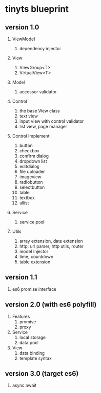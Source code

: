 # tinyts blueprint

## version 1.0
1. ViewModel
    1. dependency injector
1. View
    1. ViewGroup&lt;T&gt;
    1. VirtualView&lt;T&gt;
1. Model
    1. accessor validator
    
1. Control
    1. the base View class
    1. text view
    1. input view with control validator
    1. list view, page manager
1. Control Implement
    1. button
    1. checkbox
    1. confirm dialog
    1. dropdown list
    1. editdialog
    1. file uploader
    1. imageview
    1. radiobutton
    1. selectbutton
    1. table
    1. textbox 
    1. ullist
1. Service
    1. service pool
1. Utils
    1. array extension, date extension
    1. http: url parser, http utils, router
    1. model injector
    1. time, countdown
    1. table extension

## version 1.1
1. es6 promise interface

## version 2.0 (with es6 polyfill)
1. Features
    1. promise
    1. proxy
1. Service
    1. local storage
    1. data pool
1. View
    1. data binding
    1. template syntax

## version 3.0 (target es6)
1. async await